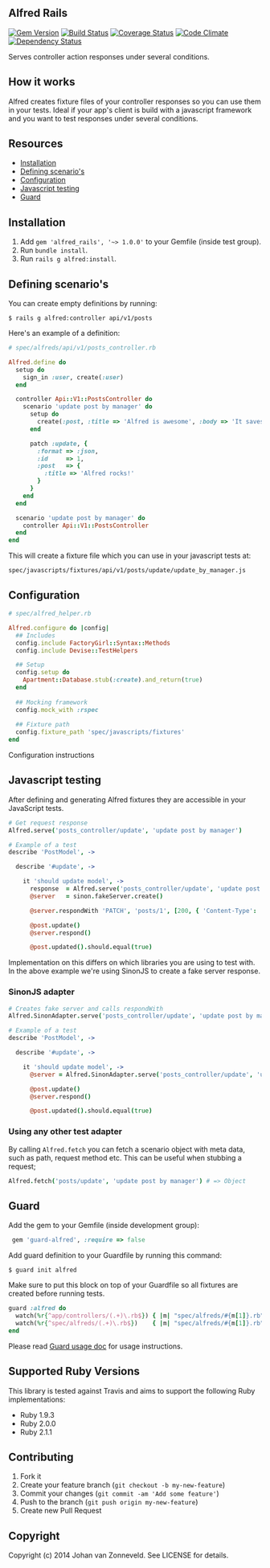 ## Alfred Rails

[![Gem Version](http://img.shields.io/gem/v/alfred_rails.svg)][gem]
[![Build Status](http://img.shields.io/travis/jhnvz/alfred_rails.svg)][travis]
[![Coverage Status](http://img.shields.io/coveralls/jhnvz/alfred_rails.svg)][coveralls]
[![Code Climate](http://img.shields.io/codeclimate/github/jhnvz/alfred_rails.svg)][codeclimate]
[![Dependency Status](http://img.shields.io/gemnasium/jhnvz/alfred_rails.svg)][gemnasium]

[gem]: https://rubygems.org/gems/alfred_rails
[travis]: http://travis-ci.org/jhnvz/alfred_rails
[coveralls]: https://coveralls.io/r/jhnvz/alfred_rails
[codeclimate]: https://codeclimate.com/github/jhnvz/alfred_rails
[gemnasium]: https://gemnasium.com/jhnvz/alfred_rails

Serves controller action responses under several conditions.

How it works
------------

Alfred creates fixture files of your controller responses so you can use them in your tests. Ideal if your app's client is build with a javascript framework and you want to test responses under several conditions.

Resources
------------

- [Installation](#installation)
- [Defining scenario's](#defining-scenarios)
- [Configuration](#configuration)
- [Javascript testing](#javascript-testing)
- [Guard](#guard)

Installation
------------

1. Add `gem 'alfred_rails', '~> 1.0.0'` to your Gemfile (inside test group).
2. Run `bundle install`.
3. Run `rails g alfred:install`.

Defining scenario's
------------

You can create empty definitions by running: 
```
$ rails g alfred:controller api/v1/posts
```

Here's an example of a definition:
```ruby
# spec/alfreds/api/v1/posts_controller.rb

Alfred.define do
  setup do
    sign_in :user, create(:user)
  end

  controller Api::V1::PostsController do
    scenario 'update post by manager' do
      setup do
        create(:post, :title => 'Alfred is awesome', :body => 'It saves me time')
      end

      patch :update, {
        :format => :json,
        :id     => 1,
        :post   => {
          :title => 'Alfred rocks!'
        }
      }
    end
  end

  scenario 'update post by manager' do
    controller Api::V1::PostsController
  end
end
```

This will create a fixture file which you can use in your javascript tests at:
```
spec/javascripts/fixtures/api/v1/posts/update/update_by_manager.js
```

Configuration
------------

```ruby
# spec/alfred_helper.rb

Alfred.configure do |config|
  ## Includes
  config.include FactoryGirl::Syntax::Methods
  config.include Devise::TestHelpers

  ## Setup
  config.setup do
    Apartment::Database.stub(:create).and_return(true)
  end
  
  ## Mocking framework
  config.mock_with :rspec
  
  ## Fixture path
  config.fixture_path 'spec/javascripts/fixtures'
end
```

Configuration instructions

Javascript testing
------------

After defining and generating Alfred fixtures they are accessible in your JavaScript tests.

```coffeescript
# Get request response
Alfred.serve('posts_controller/update', 'update post by manager')

# Example of a test
describe 'PostModel', ->

  describe '#update', ->

    it 'should update model', ->
      response  = Alfred.serve('posts_controller/update', 'update post by manager')
      @server   = sinon.fakeServer.create()

      @server.respondWith 'PATCH', 'posts/1', [200, { 'Content-Type': 'application/json' }, response]

      @post.update()
      @server.respond()

      @post.updated().should.equal(true)
```

Implementation on this differs on which libraries you are using to test with. In the above example we're using SinonJS to create a fake server response.

### SinonJS adapter

```coffeescript
# Creates fake server and calls respondWith
Alfred.SinonAdapter.serve('posts_controller/update', 'update post by manager')

# Example of a test
describe 'PostModel', ->

  describe '#update', ->

    it 'should update model', ->
      @server = Alfred.SinonAdapter.serve('posts_controller/update', 'update post by manager')

      @post.update()
      @server.respond()

      @post.updated().should.equal(true)
```

### Using any other test adapter

By calling `Alfred.fetch` you can fetch a scenario object with meta data, such as path, request method etc. This can be useful when stubbing a request;

```coffeescript
Alfred.fetch('posts/update', 'update post by manager') # => Object
```

Guard
------------

Add the gem to your Gemfile (inside development group):
``` ruby
 gem 'guard-alfred', :require => false
```

Add guard definition to your Guardfile by running this command:
```
$ guard init alfred
```

Make sure to put this block on top of your Guardfile so all fixtures are created before running tests.
```ruby
guard :alfred do
  watch(%r{^app/controllers/(.+)\.rb$}) { |m| "spec/alfreds/#{m[1]}.rb" }
  watch(%r{^spec/alfreds/(.+)\.rb$})    { |m| "spec/alfreds/#{m[1]}.rb" }
end
```
Please read [Guard usage doc](https://github.com/guard/guard#readme) for usage instructions.

Supported Ruby Versions
------------

This library is tested against Travis and aims to support the following Ruby
implementations:

* Ruby 1.9.3
* Ruby 2.0.0
* Ruby 2.1.1

Contributing
------------

1. Fork it
2. Create your feature branch (`git checkout -b my-new-feature`)
3. Commit your changes (`git commit -am 'Add some feature'`)
4. Push to the branch (`git push origin my-new-feature`)
5. Create new Pull Request

Copyright
------------

Copyright (c) 2014 Johan van Zonneveld. See LICENSE for details.

